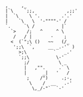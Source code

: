 
           ,     ,_
           |`\    `;;,            ,;;'
           |  `\    \ '.        .'.'
           |    `\   \  '-""""-' /
           `.     `\ /          |`
             `>    /;   ^     ^ \ 
              /   / |       ·    ;
             <  (`";\ ()   ~~   (/_
              ';;\  `,     __ _.-'` )
                >;\          `   _.'
                `;;\          \-'
                  ;/           \ _
                  |   ,"".     .` \
                  |      _|   '   /
                   ;    /")     .;-,
                    \    /  __   .-'
                     \,_/-"`  `-'
    
 
 
